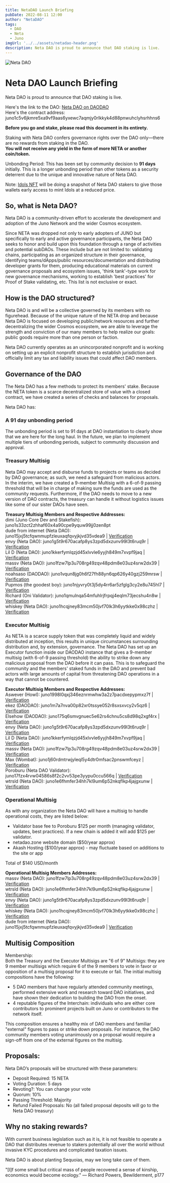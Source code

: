```yaml
---
title: NetaDAO Launch Briefing
pubDate: 2022-08-11 12:00
author: "NetaDAO"
tags:
  - DAO
  - Neta
  - Juno
imgUrl: '../../assets/netadao-header.png'
description: Neta DAO is proud to announce that DAO staking is live.
---
```

![Neta DAO](../../../../assets/netadao-header.png)
# Neta DAO Launch Briefing

Neta DAO is proud to announce that DAO staking is live.

Here's the link to the DAO: [Neta DAO on DAODAO](https://daodao.zone/dao/juno1c5v6jkmre5xa9vf9aas6yxewc7aqmjy0rlkkyk4d88pnwuhclyhsrhhns6)  
Here's the contract address: juno1c5v6jkmre5xa9vf9aas6yxewc7aqmjy0rlkkyk4d88pnwuhclyhsrhhns6

**Before you go and stake, please read this document in its entirety.**

Staking with Neta DAO confers governance rights over the DAO only—there are no rewards from staking in the DAO.  
**You will not receive any yield in the form of more NETA or another coin/token.**

Unbonding Period: This has been set by community decision to **91 days** initially. This is a longer unbonding period than other tokens as a security deterrent due to the unique and innovative nature of Neta DAO.

Note: [Idols NFT](https://idols.zone) will be doing a snapshot of Neta DAO stakers to give those wallets early access to mint Idols at a reduced price.

## So, what is Neta DAO?
Neta DAO is a community-driven effort to accelerate the development and adoption of the Juno Network and the wider Cosmos ecosystem.

Since NETA was dropped not only to early adopters of JUNO but specifically to early and active governance participants, the Neta DAO seeks to honor and build upon this foundation through a range of activities and potential subDAOs. These include but are not limited to: validating chains, participating as an organized structure in their governance, identifying teams/dApps/public resources/documentation and distributing developer grants for them, producing educational materials on current governance proposals and ecosystem issues, 'think tank'-type work for new governance mechanisms, working to establish 'best practices' for Proof of Stake validating, etc. This list is not exclusive or exact.

## How is the DAO structured?  
Neta DAO is and will be a collective governed by its members with no figurehead. Because of the unique nature of the NETA drop and because Neta DAO is focused on developing public/network resources and further decentralizing the wider Cosmos ecosystem, we are able to leverage the strength and conviction of our many members to help realize our goals: public goods require more than one person or faction.

Neta DAO currently operates as an unincorporated nonprofit and is working on setting up an explicit nonprofit structure to establish jurisdiction and officially limit any tax and liability issues that could affect DAO members.

## Governance of the DAO  
The Neta DAO has a few methods to protect its members' stake. Because the NETA token is a scarce decentralized store of value with a closed contract, we have created a series of checks and balances for proposals.

Neta DAO has:

### A 91 day unbonding period  
The unbonding period is set to 91 days at DAO instantiation to clearly show that we are here for the long haul. In the future, we plan to implement multiple tiers of unbonding periods, subject to community discussion and approval.

### Treasury Multisig  
Neta DAO may accept and disburse funds to projects or teams as decided by DAO governance; as such, we need a safeguard from malicious actors. In the interim, we have created a 9-member Multisig with a 6-of-9 passing threshold that will be in charge of making sure the funds are used as the community requests. Furthermore, if the DAO needs to move to a new version of DAO contracts, the treasury can handle it without logistics issues like some of our sister DAOs have seen.

**Treasury Multisig Members and Respective Addresses:**  
dimi (Juno Core Dev and Stakefish): juno1s33zct2zhhaf60x4a90cpe9yquw99jj0zen8pt  
dude from internet (Neta DAO): juno15jxj5tcfqwnmupfzleuxaqfqvyjkjvd35vdea9 | [Verification](https://juno.tools/sign-verify/?address=juno15jxj5tcfqwnmupfzleuxaqfqvyjkjvd35vdea9&message=dude%20from%20internet.idols%232140&signature=I4y%2FIS87LOTwwUvMhZyHk8FsJ%2F9hWJ7TegpW0DMaeWo5LJxlQ%2FMuiA3sn0uI95RxhFBdouPgAk8dfxxBdnJwDQ%3D%3D)  
envy (Neta DAO): juno1g5t9r670acafp8ys3zpd5dxzunv99l3t6ruq9r | [Verification](https://juno.tools/sign-verify?address=juno1g5t9r670acafp8ys3zpd5dxzunv99l3t6ruq9r&message=envy9950&signature=9DNRtJvOmQFi9RhJTFCH2popSonjmFhkswLWYkGbc8xHOhngrAUYDfEBSDBDkh0nNckpJmWZjH6xMDKmLvhjDQ==)  
Lil D (Neta DAO): juno1kkerfymlqzjd45xlvvle6yyjh849m7xvpf9jaq | [Verification](https://juno.tools/sign-verify/?address=juno1kkerfymlqzjd45xlvvle6yyjh849m7xvpf9jaq&message=Lil%20D&signature=ewZXBUWXh5hafkB5IS6YSVijtRCQsYtEWsewFPrns6hLtx1G9xvBkFAMKv04yMbdLjxBYmHM2bdZLJMa3kt32Q%3D%3D)  
massv (Neta DAO): juno1fzw7lp3u708rg49zqv48pdm8e03uz4srw2dx39 | [Verification](https://juno.tools/sign-verify?address=juno1fzw7lp3u708rg49zqv48pdm8e03uz4srw2dx39&message=Massv+was+here&signature=Oe%2BmHpM1horX1OOYVxc7AyjOYwjGqiXK4bMVOd1K2xNTIjKxC2xdC9q8QANG5QB%2BoVd7ETna7ei0VjZzy2YU0Q%3D%3D)  
noahsaso (DAODAO): juno1vqun8jg0h6f27fh88yn6qp626y40gzj259mrsw | [Verification](https://juno.tools/sign-verify/?address=juno1vqun8jg0h6f27fh88yn6qp626y40gzj259mrsw&message=I%20am%20noahsaso%230065...%20happy%20birthday%20DAO%20DAO!&signature=Mb8GCxK338uwPg763P3I3NImDFPc7LjEAAmIxoQXMmUqkTZ8JLfB8ksDgyLPZ0mwYl24dYiDkP3qzXejVdbeOw%3D%3D)  
Pupmos (the goodest boy): juno1njyvry0t3j5dy4rr6ar5zfglg3cy2e8u745hl7 | [Verification](https://juno.tools/sign-verify/?address=juno1njyvry0t3j5dy4rr6ar5zfglg3cy2e8u745hl7&message=I%20AM%20PUPM%C3%98S%C2%A1%20NETA%20IZ%20PEANUT%20BUTTER%20ON%20ZPOON.%20I%20LOVB%20U%20%E2%9D%A4%20%20%0A%0APUPM%C3%98S%234237&signature=OR777PDBDHV6un4mFHCs%2BAaEyg7%2Bvu4Ia0YRV9HKGntWtYPq69mfRfAODpQ97eqUOQjRYlk2xkrlcB1Ft4CgeQ%3D%3D)  
Richard (Oni Validator): juno1qmulnqa54mfuhlrjfrpqj4eqlm73jecshu4n8w | [Verification](https://juno.tools/sign-verify/?address=juno1qmulnqa54mfuhlrjfrpqj4eqlm73jecshu4n8w&message=Engage%20ludicrous%20mode!%20%F0%9F%9A%80%0A%0ARichard%20%7C%20Oni%20%E2%9B%A9%233513&signature=xaww92TAw4ViTlW928kLdms%2F2ARTvbBi1FxRqQj8UvdmyHN8G3%2FdSWaxyO0FRteAZSaz84UJ821cXTXaLawWWg%3D%3D)  
whiskey (Neta DAO): juno1hcqjney83mcm50jvf70lk3h6yytkke0x98czhz | [Verification](https://juno.tools/sign-verify?address=juno1hcqjney83mcm50jvf70lk3h6yytkke0x98czhz&message=onewhiskeypls&signature=Q18qNlrODmZyUqMExCInD5Kfh%2B0RxuPinGgomPWgf0Zr7N7cBc3Fy1iSsy0R%2Ft6%2BlfCY%2F3QEvZ0%2BddxQLPCVsQ%3D%3D)

### Executor Multisig  
As NETA is a scarce supply token that was completely liquid and widely distributed at inception, this results in unique circumstances surrounding distribution and, by extension, governance. The Neta DAO has set up an Executor function inside our DAODAO instance that gives a 9-member multisig (with 6-of-9 passing threshold) the ability to strike down any malicious proposal from the DAO before it can pass. This is to safeguard the community and the members' staked funds in the DAO and prevent bad actors with large amounts of capital from threatening DAO operations in a way that cannot be countered.

**Executor Multisig Members and Respective Addresses:**  
Aswever (Howl): juno1998l0qxj346eznrmwhw3a2z7pacdxepypmxz7f | [Verification](https://juno.tools/sign-verify?address=juno1998l0qxj346eznrmwhw3a2z7pacdxepypmxz7f&message=hi%2C+this+is+aswever%21+i%27m+here+to+safeguard+the+neta+dao%21&signature=ZhZmoqPUdx%2FO3aoaKYsvR0ggs91wZI31yJrpJlxeY9lP8jOcy%2BTlrblLWnH6FW2u0vEIfthRpxvee2UrvFqaTg%3D%3D)  
ekez (DAODAO): juno1m7a7nva00p82xr0tssye052r8sxsxvcy2v5qz6 | [Verification](https://juno.tools/sign-verify?address=juno1m7a7nva00p82xr0tssye052r8sxsxvcy2v5qz6&message=I+am+ekez%2C+linking+these+two+pseudo+anonymous+identities.+Am+part+of+Neta+DAO%21&signature=NEwXieqx5VmMC8m5P3SulMKv5HgChpSdOUuVB%2FOmNvIzZ6iV1yR4VtVlM8UCap90e0o5IGW1K6ZYTevXfxPNNw%3D%3D)  
Elsehow (DAODAO): juno175q6smvgnuec5e62rs4chnu5cs8d98q2xgf4rx | [Verification](https://juno.tools/sign-verify?address=juno175q6smvgnuec5e62rs4chnu5cs8d98q2xgf4rx&message=I+am+elsehow%2C+and+I+am+helping+Neta+DAO.&signature=OFiCPgSZ6VeCX9kt902TWxHwGObuHcQJ8XIKB%2BJ7JJsR6suZpUxm2C%2F5CJU%2Fyq3OP1TQvPSUL7fRXY8NUtCIRg%3D%3D)  
envy (Neta DAO): juno1g5t9r670acafp8ys3zpd5dxzunv99l3t6ruq9r | [Verification](https://juno.tools/sign-verify?address=juno1g5t9r670acafp8ys3zpd5dxzunv99l3t6ruq9r&message=envy9950&signature=9DNRtJvOmQFi9RhJTFCH2popSonjmFhkswLWYkGbc8xHOhngrAUYDfEBSDBDkh0nNckpJmWZjH6xMDKmLvhjDQ==)  
Lil D (Neta DAO): juno1kkerfymlqzjd45xlvvle6yyjh849m7xvpf9jaq | [Verification](https://juno.tools/sign-verify/?address=juno1kkerfymlqzjd45xlvvle6yyjh849m7xvpf9jaq&message=Lil%20D&signature=ewZXBUWXh5hafkB5IS6YSVijtRCQsYtEWsewFPrns6hLtx1G9xvBkFAMKv04yMbdLjxBYmHM2bdZLJMa3kt32Q%3D%3D)  
massv (Neta DAO): juno1fzw7lp3u708rg49zqv48pdm8e03uz4srw2dx39 | [Verification](https://juno.tools/sign-verify?address=juno1fzw7lp3u708rg49zqv48pdm8e03uz4srw2dx39&message=Massv+was+here&signature=Oe%2BmHpM1horX1OOYVxc7AyjOYwjGqiXK4bMVOd1K2xNTIjKxC2xdC9q8QANG5QB%2BoVd7ETna7ei0VjZzy2YU0Q%3D%3D)  
Max (Wombat): juno1j60rdmtrwjyleql5y4dtr0mfsac2pnswmfceyz | [Verification](https://juno.tools/sign-verify?address=juno1j60rdmtrwjyleql5y4dtr0mfsac2pnswmfceyz&message=I+am+max%2C+and+I+am+helping+Neta+DAO&signature=w12IaApsIHiRVHUNPfi4AVzfYdA0xc6JdUOkBXvJJ3d4Xb4876u5bm9MyFA5qESpoMFpIXa2PDqKOfyA37000Q%3D%3D)  
Poroburu (Neta DAO Validator): juno17fzx4rvw04586s8f2c2vv53pe3yypu0ccu566q | [Verification](https://juno.tools/sign-verify/?address=juno17fzx4rvw04586s8f2c2vv53pe3yypu0ccu566q&message=I%27m%20Poro%20~&signature=9YGSgLqH1O3wtnBmzUm%2F9IxPqLPzgmjOF8Fv%2FjsdgDIKhU3Mv5vJofsuSbC7LX%2Bg9K%2BNEI9WmcCtdL2%2FVWsV9Q%3D%3D)  
wtrsld (Neta DAO): juno1e6fhmfer34hh7kl9um6p52nkqflkp4jajgxunw | [Verification](https://juno.tools/sign-verify/?address=juno1e6fhmfer34hh7kl9um6p52nkqflkp4jajgxunw&message=Idols%20are%20coming...&signature=lFrRpDytImtZjokuQSwT9aYFLYnVi2h6%2BMouxCjivc8taxsVmprz7Bp9DOoEqmsLD%2FjvF0ZbymaTBqN4HLurqQ%3D%3D)  

### Operational Multisig  
As with any organization the Neta DAO will have a multisig to handle operational costs, they are listed below:
* Validator base fee to Poroburu $125 per month (managing validator, updates, best practices). If a new chain is added it will add $125 per validator.
* netadao.zone website domain ($50/year approx)
* Akash Hosting ($100/year approx) - may fluctuate based on additions to the site or app

Total of $140 USD/month

**Operational Multisig Members Addresses:**  
massv (Neta DAO): juno1fzw7lp3u708rg49zqv48pdm8e03uz4srw2dx39 | [Verification](https://juno.tools/sign-verify?address=juno1fzw7lp3u708rg49zqv48pdm8e03uz4srw2dx39&message=Massv+was+here&signature=Oe%2BmHpM1horX1OOYVxc7AyjOYwjGqiXK4bMVOd1K2xNTIjKxC2xdC9q8QANG5QB%2BoVd7ETna7ei0VjZzy2YU0Q%3D%3D)  
wtrsld (Neta DAO): juno1e6fhmfer34hh7kl9um6p52nkqflkp4jajgxunw | [Verification](https://juno.tools/sign-verify/?address=juno1e6fhmfer34hh7kl9um6p52nkqflkp4jajgxunw&message=Idols%20are%20coming...&signature=lFrRpDytImtZjokuQSwT9aYFLYnVi2h6%2BMouxCjivc8taxsVmprz7Bp9DOoEqmsLD%2FjvF0ZbymaTBqN4HLurqQ%3D%3D)  
envy (Neta DAO): juno1g5t9r670acafp8ys3zpd5dxzunv99l3t6ruq9r | [Verification](https://juno.tools/sign-verify?address=juno1g5t9r670acafp8ys3zpd5dxzunv99l3t6ruq9r&message=envy9950&signature=9DNRtJvOmQFi9RhJTFCH2popSonjmFhkswLWYkGbc8xHOhngrAUYDfEBSDBDkh0nNckpJmWZjH6xMDKmLvhjDQ==)  
whiskey (Neta DAO): juno1hcqjney83mcm50jvf70lk3h6yytkke0x98czhz | [Verification](https://juno.tools/sign-verify?address=juno1hcqjney83mcm50jvf70lk3h6yytkke0x98czhz&message=onewhiskeypls&signature=Q18qNlrODmZyUqMExCInD5Kfh%2B0RxuPinGgomPWgf0Zr7N7cBc3Fy1iSsy0R%2Ft6%2BlfCY%2F3QEvZ0%2BddxQLPCVsQ%3D%3D)  
dude from internet (Neta DAO): juno15jxj5tcfqwnmupfzleuxaqfqvyjkjvd35vdea9 | [Verification](https://juno.tools/sign-verify/?address=juno15jxj5tcfqwnmupfzleuxaqfqvyjkjvd35vdea9&message=dude%20from%20internet.idols%232140&signature=I4y%2FIS87LOTwwUvMhZyHk8FsJ%2F9hWJ7TegpW0DMaeWo5LJxlQ%2FMuiA3sn0uI95RxhFBdouPgAk8dfxxBdnJwDQ%3D%3D)  

## Multisig Composition
Membership:  
Both the Treasury and the Executor Multisigs are "6 of 9" Multisigs: they are 9 member multisigs which require 6 of the 9 members to vote in favor or opposition of a multisig proposal for it to execute or fail. The initial multisig compositions have the following:
    
* 5 DAO members that have regularly attended community meetings, performed extensive work and research toward DAO initiatives, and have shown their dedication to building the DAO from the onset.
* 4 reputable figures of the Interchain: individuals who are either core contributors to prominent projects built on Juno or contributors to the network itself.
    
This composition ensures a healthy mix of DAO members and familiar "external" figures to pass or strike down proposals. For instance, the DAO community members voting unanimously on a proposal would require a sign-off from one of the external figures on the multisig.

## Proposals:  
Neta DAO’s proposals will be structured with these parameters:  
* Deposit Required: 15 NETA  
* Voting Duration: 5 days  
* Revoting?: You can change your vote  
* Quorum: 10%  
* Passing Threshold: Majority  
* Refund Failed Proposals: No (all failed proposal deposits will go to the Neta DAO treasury)

## Why no staking rewards?  
With current business legislation such as it is, it is not feasible to operate a DAO that distributes revenue to stakers potentially all over the world without invasive KYC procedures and complicated taxation issues.

Neta DAO is about planting Sequoias, may we long take care of them.

"[I]f some small but critical mass of people recovered a sense of kinship, economics would become ecology." — Richard Powers, Bewilderment, p177
